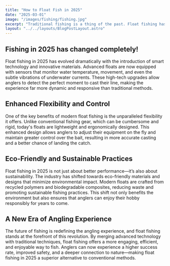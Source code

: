 ```yaml
---
title: "How to Float Fish in 2025"
date: "2025-03-01"
image: "/images/fishing/fishing.jpg"
excerpt: "Traditional fishing is a thing of the past. Float fishing has taken over 2025."
layout: "../../layouts/BlogPostLayout.astro"
---
```


## Fishing in 2025 has changed completely!

Float fishing in 2025 has evolved dramatically with the introduction of smart technology and innovative materials. Advanced floats are now equipped with sensors that monitor water temperature, movement, and even the subtle vibrations of underwater currents. These high-tech upgrades allow anglers to detect the perfect moment to cast their line, making the experience far more dynamic and responsive than traditional methods.

## Enhanced Flexibility and Control

One of the key benefits of modern float fishing is the unparalleled flexibility it offers. Unlike conventional fishing gear, which can be cumbersome and rigid, today's floats are lightweight and ergonomically designed. This enhanced design allows anglers to adjust their equipment on the fly and maintain greater control over the bait, resulting in more accurate casting and a better chance of landing the catch.

## Eco-Friendly and Sustainable Practices

Float fishing in 2025 is not just about better performance—it’s also about sustainability. The industry has shifted towards eco-friendly materials and designs that minimize environmental impact. Modern floats are crafted from recycled polymers and biodegradable composites, reducing waste and promoting sustainable fishing practices. This shift not only benefits the environment but also ensures that anglers can enjoy their hobby responsibly for years to come.

## A New Era of Angling Experience

The future of fishing is redefining the angling experience, and float fishing stands at the forefront of this revolution. By merging advanced technology with traditional techniques, float fishing offers a more engaging, efficient, and enjoyable way to fish. Anglers can now experience a higher success rate, improved safety, and a deeper connection to nature—making float fishing in 2025 a superior alternative to conventional methods.
